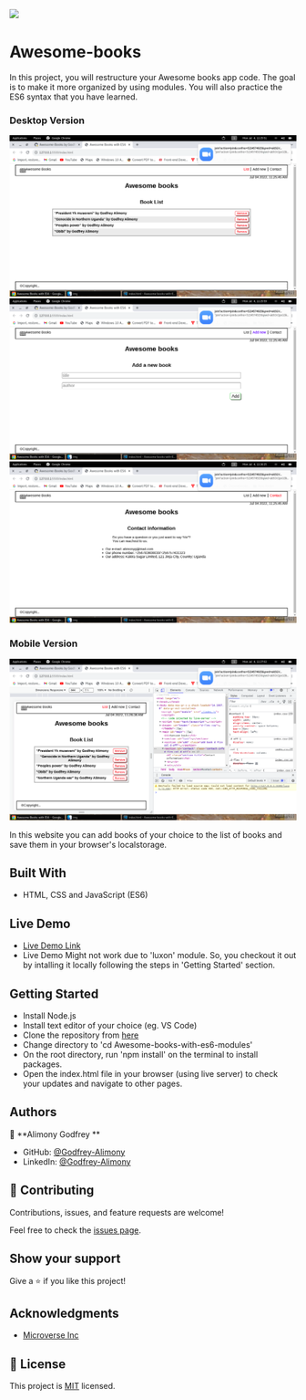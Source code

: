![](https://img.shields.io/badge/Microverse-blueviolet)

# Awesome-books

In this project, you will restructure your Awesome books app code. The goal is to make it more organized by using modules. You will also practice the ES6 syntax that you have learned.
### Desktop Version

![Desktop - Books List Page](./img/awesome-books-home-desktop-version.png)
![Desktop - Add Book Page](./img/awesome-books-add-new-desktop-version.png)
![Desktop - Contact Page](./img/awesome-books-contact-desktop-version.png)

### Mobile Version

![Mobile - Books List Page](./img/awesome-books-home-mobile-version.png)

In this website you can add books of your choice to the list of books and save them in your browser's localstorage.

## Built With

- HTML, CSS and JavaScript (ES6)

## Live Demo

- [Live Demo Link](https://godfrey-alimony.github.io/Awesome-books-with-ES6/)
- Live Demo Might not work due to 'luxon' module. So, you checkout it out by intalling it locally following the steps in 'Getting Started' section.

## Getting Started

- Install Node.js
- Install text editor of your choice (eg. VS Code)
- Clone the repository from [here](https://github.com/Godfrey-Alimony/Awesome-books-with-ES6.git)
- Change directory to 'cd Awesome-books-with-es6-modules'
- On the root directory, run 'npm install' on the terminal to install packages.
- Open the index.html file in your browser (using live server) to check your updates and navigate to other pages.

## Authors

👤 **Alimony Godfrey **

- GitHub: [@Godfrey-Alimony](https://github.com/Godfrey-Alimony)
- LinkedIn: [@Godfrey-Alimony](https://www.linkedin.com/in/alimony-godfrey-8aba3136)


## 🤝 Contributing

Contributions, issues, and feature requests are welcome!

Feel free to check the [issues page](../../issues/).

## Show your support

Give a ⭐️ if you like this project!

## Acknowledgments

- [Microverse Inc](https://www.microverse.org/)

## 📝 License

This project is [MIT](./MIT.md) licensed.
